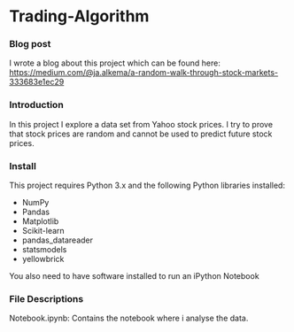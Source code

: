 # Trading-Algorithm

### Blog post
I wrote a blog about this project which can be found here: 
https://medium.com/@ja.alkema/a-random-walk-through-stock-markets-333683e1ec29

### Introduction
In this project I explore a data set from Yahoo stock prices. I try to prove that stock prices are random and cannot be used to predict future stock prices.

### Install
This project requires Python 3.x and the following Python libraries installed:

* NumPy
* Pandas
* Matplotlib
* Scikit-learn
* pandas_datareader
* statsmodels
* yellowbrick

You also need to have software installed to run an iPython Notebook

### File Descriptions
Notebook.ipynb: Contains the notebook where i analyse the data.




